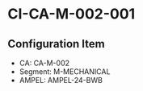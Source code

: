 # CI-CA-M-002-001

## Configuration Item
- CA: CA-M-002
- Segment: M-MECHANICAL
- AMPEL: AMPEL-24-BWB
